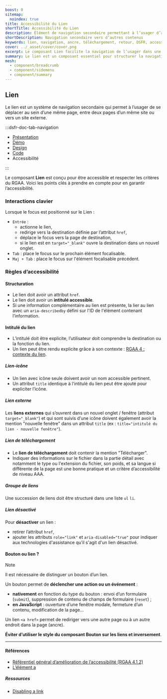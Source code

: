 ```yaml
---
boost: 0
sitemap:
  noindex: true
title: Accessibilité du Lien
shortTitle: Accessibilité du Lien
description: Élément de navigation secondaire permettant à l’usager d’accéder à un autre contenu, sur la même page ou sur une autre page, interne ou externe.
shortDescription: Navigation secondaire vers d’autres contenus
keywords: lien, navigation, ancre, téléchargement, retour, DSFR, accessibilité
cover: ../_asset/cover/cover.png
excerpt: Le composant Lien facilite la navigation de l’usager dans une même page, vers une autre page du site ou vers un site tiers, en complément de la navigation principale.
summary: Le lien est un composant essentiel pour structurer la navigation au sein des interfaces numériques. Il se décline en différentes formes selon son usage - dans un texte, hors contenu, vers une page externe ou pour un téléchargement. Non personnalisable, il suit des règles d’usage strictes afin de préserver la lisibilité, l’accessibilité et l’uniformité graphique. Son usage s’inscrit dans une hiérarchie d’interaction bien définie, distincte de celle du bouton.
mesh:
  - component/breadcrumb
  - component/sidemenu
  - component/summary
---
```


## Lien

Le lien est un système de navigation secondaire qui permet à l’usager de se déplacer au sein d’une même page, entre deux pages d’un même site ou vers un site externe.

:::dsfr-doc-tab-navigation

- [Présentation](../index.md)
- [Démo](../demo/index.md)
- [Design](../design/index.md)
- [Code](../code/index.md)
- Accessibilité

:::

Le composant **Lien** est conçu pour être accessible et respecter les critères du RGAA. Voici les points clés à prendre en compte pour en garantir l’accessibilité.

### Interactions clavier

Lorsque le focus est positionné sur le Lien :

- `Entrée` :
  - actionne le lien,
  - redirige vers la destination définie par l’attribut `href`,
  - déplace le focus vers la page de destination,
  - si le lien est en `target="_blank"` ouvre la destination dans un nouvel onglet.
- `Tab`&nbsp;: place le focus sur le prochain élément focalisable.
- `Maj + Tab`&nbsp;: place le focus sur l'élément focalisable précédent.

### Règles d’accessibilité

#### Structuration

- Le lien doit avoir un attribut `href`.
- Le lien doit avoir un **intitulé accessible**.
- Si une information complémentaire au lien est présente, la lier au lien avec un `aria-describedby` défini sur l'ID de l'élément contenant l’information.

#### Intitulé du lien

- L’intitulé doit être explicite, l’utilisateur doit comprendre la destination ou la fonction du lien.
- Un lien peut être rendu explicite grâce à son contexte : [RGAA 4 : contexte du lien](https://www.numerique.gouv.fr/publications/rgaa-accessibilite/methode/glossaire/#contexte-du-lien).

##### Lien-icône

- Un lien avec icône seule doivent avoir un nom accessible pertinent.
- Un attribut `title` identique à l’intitulé du lien peut être ajouté pour expliciter l’icône.

##### Lien externe

Les **liens externes** qui s’ouvrent dans un nouvel onglet / fenêtre (attribut `target="_blank"`) et qui sont suivis d’une icône doivent également avoir la mention "nouvelle fenêtre" dans un attribut `title` (ex&nbsp;: `title="intitulé du lien - nouvelle fenêtre"`).

##### Lien de téléchargement

- Le **lien de téléchargement** doit contenir la mention "Télécharger".
- Indiquer des informations sur le fichier dans la partie détail avec notamment le type ou l'extension du fichier, son poids, et sa langue si différente de la page est une bonne pratique et un critère d’accessibilité de niveau AAA.

##### Groupe de liens

Une succession de liens doit être structuré dans une liste `ul` `li`.

##### Lien désactivé

Pour **désactiver** un lien&nbsp;:

- retirer l’attribut `href`,
- ajouter les attributs `role="link"` et `aria-disabled="true"` pour indiquer aux technologies d'assistance qu’il s'agit d'un lien désactivé.

#### Bouton ou lien&nbsp;?

>[!NOTE]
>Il est nécessaire de distinguer un bouton d’un lien.
>
>Un bouton permet de **déclencher une action ou un événement**&nbsp;:
>- **nativement** en fonction du type du bouton&nbsp;: envoi d’un formulaire (`submit`), suppression de contenu de champs de formulaire (`reset`)&nbsp;;
>- **en JavaScript**&nbsp;: ouverture d’une fenêtre modale, fermeture d’un contenu, modification de la page…
>
>Un lien `<a href>` permet de rediriger vers une autre page ou à un autre endroit dans la page (ancre).

**Éviter d’utiliser le style du composant Bouton sur les liens et inversement**.

---

#### Références

- [Référentiel général d’amélioration de l’accessibilité (RGAA 4.1.2)](https://accessibilite.numerique.gouv.fr/methode/criteres-et-tests/)
- [L’élément a](https://html.spec.whatwg.org/#the-a-element)

##### Ressources

- <a href="https://www.scottohara.me/blog/2021/05/28/disabled-links.html" rel="noopener external" target="_blank" title="article désactiver un lien - Nouvelle fenêtre" rel="noopener external" lang="en">Disabling a link</a>
